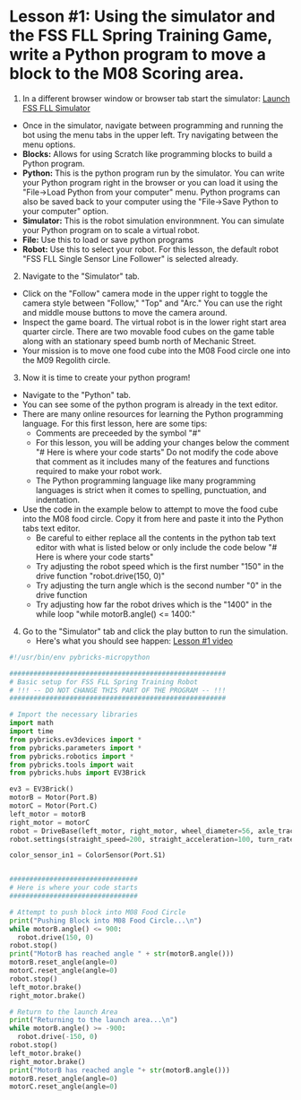 # Lesson #1: Using the simulator and the FSS FLL Spring Training Game, write a Python program to move a block to the M08 Scoring area.

1. In a different browser window or browser tab start the simulator: [Launch FSS FLL Simulator](https://kmortime.github.io/gears_pybricks/public/)
  * Once in the simulator, navigate between programming and running the bot using the menu tabs in the upper left.  Try navigating between the menu options.
  * **Blocks:** Allows for using Scratch like programming blocks to build a Python program.  
  * **Python:** This is the python program run by the simulator.  You can write your Python program right in the browser or you can load it using the "File->Load Python from your computer" menu.  Python programs can also be saved back to your computer using the "File->Save Python to your computer" option.
  * **Simulator:** This is the robot simulation environmnent.  You can simulate your Python program on to scale a virtual robot.
  * **File:** Use this to load or save python programs
  * **Robot:** Use this to select your robot.  For this lesson, the default robot "FSS FLL Single Sensor Line Follower" is selected already.

2. Navigate to the "Simulator" tab.  
  * Click on the "Follow" camera mode in the upper right to toggle the camera style between "Follow," "Top" and "Arc."  You can use the right and middle mouse buttons to move the camera around.
  * Inspect the game board.  The virtual robot is in the lower right start area quarter circle.  There are two movable food cubes on the game table along with an stationary speed bumb north of Mechanic Street. 
  * Your mission is to move one food cube into the M08 Food circle one into the M09 Regolith circle.
   
3. Now it is time to create your python program!
  * Navigate to the "Python" tab.
  * You can see some of the python program is already in the text editor.
  * There are many online resources for learning the Python programming language.  For this first lesson, here are some tips:
    * Comments are preceeded by the symbol "#"
    * For this lesson, you will be adding your changes below the comment "# Here is where your code starts"  Do not modify the code above that comment as it includes many of the features and functions required to make your robot work.
    * The Python programming language like many programming languages is strict when it comes to spelling, punctuation, and indentation.  
  * Use the code in the example below to attempt to move the food cube into the M08 food circle.  Copy it from here and paste it into the Python tabs text editor.
    * Be careful to either replace all the contents in the python tab text editor with what is listed below or only include the code below "# Here is where your code starts"  
    * Try adjusting the robot speed which is the first number "150" in the drive function "robot.drive(150, 0)"
    * Try adjusting the turn angle which is the second number "0" in the drive function
    * Try adjusting how far the robot drives which is the "1400" in the while loop "while motorB.angle() <= 1400:"

4. Go to the "Simulator" tab and click the play button to run the simulation.
    * Here's what you should see happen: [Lesson #1 video](https://www.youtube.com/watch?v=SjU45OVglmE) 



```python
#!/usr/bin/env pybricks-micropython

######################################################
# Basic setup for FSS FLL Spring Training Robot
# !!! -- DO NOT CHANGE THIS PART OF THE PROGRAM -- !!!
######################################################

# Import the necessary libraries
import math
import time
from pybricks.ev3devices import *
from pybricks.parameters import *
from pybricks.robotics import *
from pybricks.tools import wait
from pybricks.hubs import EV3Brick

ev3 = EV3Brick()
motorB = Motor(Port.B)
motorC = Motor(Port.C)
left_motor = motorB
right_motor = motorC
robot = DriveBase(left_motor, right_motor, wheel_diameter=56, axle_track=108)
robot.settings(straight_speed=200, straight_acceleration=100, turn_rate=100)

color_sensor_in1 = ColorSensor(Port.S1)


################################
# Here is where your code starts
################################

# Attempt to push block into M08 Food Circle
print("Pushing Block into M08 Food Circle...\n")
while motorB.angle() <= 900:
  robot.drive(150, 0)
robot.stop()
print("MotorB has reached angle " + str(motorB.angle()))
motorB.reset_angle(angle=0)
motorC.reset_angle(angle=0)
robot.stop()
left_motor.brake()
right_motor.brake()

# Return to the launch Area
print("Returning to the launch area...\n")
while motorB.angle() >= -900:
  robot.drive(-150, 0)
robot.stop()
left_motor.brake()
right_motor.brake()
print("MotorB has reached angle "+ str(motorB.angle()))
motorB.reset_angle(angle=0)
motorC.reset_angle(angle=0)
```
